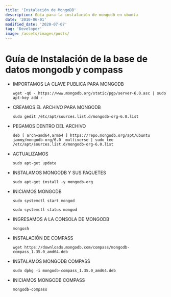 ```yaml
---
title: 'Instalación de MongoDB'
description: Guía para la instalación de mongodb en ubuntu
date: '2010-06-01'
modified_date: '2020-07-07'
tag: 'Developer'
image: /assets/images/posts/
---
```


# Guía de Instalación de la base de datos mongodb y compass

* IMPORTAMOS LA CLAVE PUBLICA PARA MONGODB
    ```
    wget -qO - https://www.mongodb.org/static/pgp/server-6.0.asc | sudo apt-key add -
    ```

* CREAMOS EL ARCHIVO PARA MONGODB
    ```
    sudo gedit /etc/apt/sources.list.d/mongodb-org-6.0.list
    ```

* PEGAMOS DENTRO DEL ARCHIVO
    ``` 
    deb [ arch=amd64,arm64 ] https://repo.mongodb.org/apt/ubuntu jammy/mongodb-org/6.0  multiverse | sudo tee /etc/apt/sources.list.d/mongodb-org-6.0.list
    ```

* ACTUALIZAMOS
    ```
    sudo apt-get update
    ```

* INSTALAMOS MONGODB Y SUS PAQUETES
    ```
    sudo apt-get install -y mongodb-org
    ```

* INICIAMOS MONGODB
    ```
    sudo systemctl start mongod

    sudo systemctl status mongod
    ```

* INGRESAMOS A LA CONSOLA DE MONGODB
    ```
    mongosh
    ```

* INSTALACIÓN DE COMPASS
    ```
    wget https://downloads.mongodb.com/compass/mongodb-compass_1.35.0_amd64.deb
    ```

* INSTALAMOS MONGODB COMPASS
    ```
    sudo dpkg -i mongodb-compass_1.35.0_amd64.deb
    ```

* INICIAMOS MONGODB COMPASS
    ```
    mongodb-compass
    ```